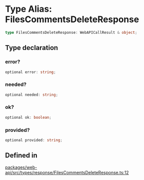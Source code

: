 # Type Alias: FilesCommentsDeleteResponse

```ts
type FilesCommentsDeleteResponse: WebAPICallResult & object;
```

## Type declaration

### error?

```ts
optional error: string;
```

### needed?

```ts
optional needed: string;
```

### ok?

```ts
optional ok: boolean;
```

### provided?

```ts
optional provided: string;
```

## Defined in

[packages/web-api/src/types/response/FilesCommentsDeleteResponse.ts:12](https://github.com/slackapi/node-slack-sdk/blob/main/packages/web-api/src/types/response/FilesCommentsDeleteResponse.ts#L12)
